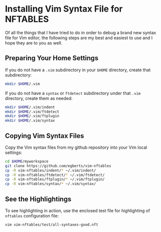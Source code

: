 Installing Vim Syntax File for NFTABLES
=======================================

Of all the things that I have tried to do in order to debug a brand 
new syntax file for Vim editor, the following steps are my best and 
easiest to use and I hope they are to you as well.

Preparing Your Home Settings
----------------------------

If you do not have a `.vim` subdirectory in your `$HOME` directory, 
create that subdirectory:

```bash
mkdir $HOME/.vim
````
If you do not have a `syntax` or `ftdetect` subdirectory under that `.vim` directory, create them as needed:

```bash
mkdir $HOME/.vim/indent
mkdir $HOME/.vim/ftdetect
mkdir $HOME/.vim/ftplugin
mkdir $HOME/.vim/syntax
```

Copying Vim Syntax Files
------------------------
Copy the Vim syntax files from my github repository into your Vim local
settings:

```bash
cd $HOME/myworkspace
git clone https://github.com/egberts/vim-nftables
cp -R vim-nftables/indent/* ~/.vim/indent/
cp -R vim-nftables/ftdetect/* ~/.vim/ftdetect/
cp -R vim-nftables/ftplugin/* ~/.vim/ftplugin/
cp -R vim-nftables/syntax/* ~/.vim/syntax/
```

See the Highlightings
---------------------
To see highlighting in action, use the enclosed test file for highlighting of `nftables` configuration file:

```bash
vim vim-nftables/test/all-syntaxes-good.nft
```



